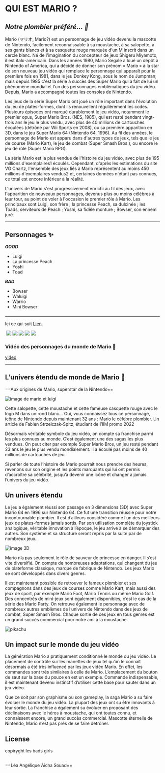 # QUI EST MARIO ?
## _Notre plombier préféré... 💛_ 

Mario (マリオ, Mario?) est un personnage de jeu vidéo devenu la mascotte de Nintendo, facilement reconnaissable à sa moustache, à sa salopette, à ses gants blancs et à sa casquette rouge marquée d'un M inscrit dans un cercle blanc. Né de l'imagination du concepteur de jeux Shigeru Miyamoto, il est italo-américain. Dans les années 1980, Mario Segale a loué un dépôt à Nintendo of America, qui a décidé de donner son prénom « Mario » à la star de son nouveau jeu vidéo qui remplace le personnage qui apparaît pour la première fois en 1981, dans le jeu Donkey Kong, sous le nom de Jumpman; mais depuis 1985 c'est la série à succès des Super Mario qui a fait de lui un phénomène mondial et l'un des personnages emblématiques du jeu vidéo. Depuis, Mario a accompagné toutes les consoles de Nintendo.

Les jeux de la série Super Mario ont joué un rôle important dans l'évolution du jeu de plates-formes, dont ils renouvellent régulièrement les codes. Plusieurs épisodes ont marqué durablement le jeu vidéo, notamment le premier opus, Super Mario Bros. (NES, 1985), qui est resté pendant vingt-trois ans le jeu le plus vendu, avec plus de 40 millions de cartouches écoulées (détrôné par Wii Sports en 2008), ou sa première apparition en 3D, dans le jeu Super Mario 64 (Nintendo 64, 1996). Au fil des années, le personnage de Mario est apparu dans d'autres types de jeux, tels que le jeu de course (Mario Kart), le jeu de combat (Super Smash Bros.), ou encore le jeu de rôle (Super Mario RPG).

La série Mario est la plus vendue de l'histoire du jeu vidéo, avec plus de 195 millions d'exemplaires1 écoulés. Cependant, d'après les estimations du site VG Chartz, l'ensemble des jeux liés à Mario représentent au moins 450 millions d'exemplaires vendus2 et, certaines données n'étant pas connues, ce total est encore inférieur à la réalité.

L'univers de Mario s'est progressivement enrichi au fil des jeux, avec l'apparition de nouveaux personnages, devenus plus ou moins célèbres à leur tour, au point de voler à l'occasion le premier rôle à Mario. Les principaux sont Luigi, son frère ; la princesse Peach, sa dulcinée ; les Toads, serviteurs de Peach ; Yoshi, sa fidèle monture ; Bowser, son ennemi juré.

-----

## Personnages ✨    
**_GOOD_**
- Luigi
- La princesse Peach
- Yoshi
- Toad





                  

**_BAD_**

- Bowser
- Waluigi
- Warrio
- Mini Bowser


### 


-----

Ici ce qui suit [Lien](https://example.com/ "titre de lien optionnel").

 ![]()
 ![](image.png)
 ![](image.png)
 ![](image.png)
 ![](image.png)
 ![](image.png)




### Vidéo des personnages du monde de Mario 🍧






[video](https://www.youtube.com/watch?v=1GiexIP3Y6A)

-----
## L'univers étendu de monde de Mario 🧠

==Aux origines de Mario, superstar de la Nintendo==

![image de mario et luigi](https://www.iim.fr/ecole-web/wp-content/uploads/2018/01/UNE-mario-nintendo-luigi-jeu.jpeg)


Cette salopette, cette moustache et cette fameuse casquette rouge avec le logo M dans un rond blanc… Oui, vous connaissez tous ce personnage, icône de Nintendo depuis maintenant 32 ans : Mario le célèbre plombier.
Un article de Fabien Strzelczak-Spitz, étudiant de l’IIM promo 2022

Désormais véritable symbole du jeu vidéo, on compte sa franchise parmi les plus connues au monde. C’est également une des sagas les plus vendues. On peut citer par exemple Super Mario Bros, un jeu resté pendant 23 ans le jeu le plus vendu mondialement. Il a écoulé pas moins de 40 millions de cartouches de jeu.

Si parler de toute l’histoire de Mario pourrait nous prendre des heures, revenons sur son origine et les points marquants qui lui ont permis d’accroître sa célébrité, jusqu’à devenir une icône et changer à jamais l’univers du jeu vidéo.






## Un univers étendu

Le jeu a également réussi son passage en 3 dimensions (3D) avec Super Mario 64 en 1996 sur Nintendo 64. Ce fut une transition réussie pour notre incontournable plombier. Il est d’ailleurs considéré comme l’un des meilleurs jeux de plates-formes jamais sortis. Par son utilisation complète du joystick analogique, véritable innovation à l’époque, le jeu arrive à se démarquer des autres. Son système et sa structure seront repris par la suite par de nombreux jeux.


![image 3D](https://www.iim.fr/ecole-web/wp-content/uploads/2018/01/super-mario-64.jpg)

Mario n’a pas seulement le rôle de sauveur de princesse en danger. Il s’est vite diversifié. On compte de nombreuses adaptations, qui changent du jeu de plateforme classique, marque de fabrique de Nintendo. Les jeux Mario se sont développés dans divers genres.

Il est maintenant possible de retrouver le fameux plombier et ses compagnons dans des jeux de courses comme Mario Kart, mais aussi des jeux de sport, par exemple Mario Foot, Mario Tennis ou même Mario Golf. Des concentrés de mini-jeux sont également disponibles, c’est le cas de la série des Mario Party. On retrouve également le personnage avec de nombreux autres emblèmes de l’univers de Nintendo dans des jeux de combat, Super Smash Bros. Chaque sortie de ces jeux en tous genres est un grand succès commercial pour notre ami à la moustache.

 ![pikachu](https://www.iim.fr/ecole-web/wp-content/uploads/2018/01/super-smash-bros.jpg)

##  Un impact sur le monde du jeu vidéo


La génération Mario a pratiquement conditionné le monde du jeu vidéo. Le placement de contrôle sur les manettes de jeux tel qu’on le connaît désormais a été très influencé par les jeux vidéo Mario. En effet, les commandes sont très similaires à celle de Mario. L’emplacement du bouton de saut sur la base du pouce en est un exemple. Commande indispensable, il est maintenant devenu instinctif d’utiliser cette base pour sauter dans un jeu vidéo.

Que ce soit par son graphisme ou son gameplay, la saga Mario a su faire évoluer le monde du jeu vidéo. La plupart des jeux ont su être innovants à leur sortie. La franchise a également su évoluer en proposant des déclinaisons avec le héros à moustache, qui ont toutes connu, et connaissent encore, un grand succès commercial. Mascotte éternelle de Nintendo, Mario n’est pas près de se faire détrôner.








## License

copiryght les bads girls

##
==Léa
Angélique
Aîcha
Souad==



 